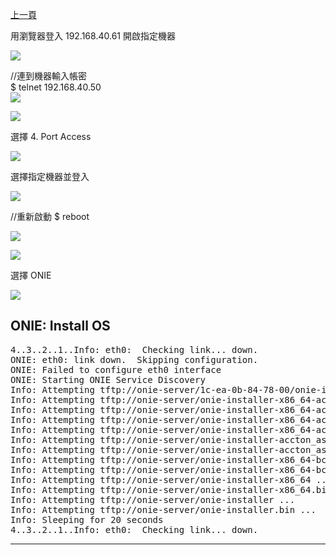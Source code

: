 [上一頁](https://jian-hong-wu.github.io/blog/ONIE/)

用瀏覽器登入 192.168.40.61 開啟指定機器

![](https://jian-hong-wu.github.io/blog/ONIE/Login/12.png)

//連到機器輸入帳密  
$ telnet 192.168.40.50  
![](https://jian-hong-wu.github.io/blog/ONIE/Login/1.png)

![](https://jian-hong-wu.github.io/blog/ONIE/Login/3.png)

選擇 4. Port Access

![](https://jian-hong-wu.github.io/blog/ONIE/Login/4.png)

選擇指定機器並登入

![](https://jian-hong-wu.github.io/blog/ONIE/Login/7.png)

//重新啟動
$ reboot

![](https://jian-hong-wu.github.io/blog/ONIE/Login/8.png)

![](https://jian-hong-wu.github.io/blog/ONIE/Login/10.png)

選擇 ONIE

![](https://jian-hong-wu.github.io/blog/ONIE/Login/11.png)

ONIE: Install OS
---
<pre>4..3..2..1..Info: eth0:  Checking link... down.
ONIE: eth0: link down.  Skipping configuration.
ONIE: Failed to configure eth0 interface
ONIE: Starting ONIE Service Discovery
Info: Attempting tftp://onie-server/1c-ea-0b-84-78-00/onie-installer-x86_64-accton_as7816_64x-r0 ...
Info: Attempting tftp://onie-server/onie-installer-x86_64-accton_as7816_64x-r0 ...
Info: Attempting tftp://onie-server/onie-installer-x86_64-accton_as7816_64x-r0.bin ...
Info: Attempting tftp://onie-server/onie-installer-x86_64-accton_as7816_64x ...
Info: Attempting tftp://onie-server/onie-installer-x86_64-accton_as7816_64x.bin ...
Info: Attempting tftp://onie-server/onie-installer-accton_as7816_64x ...
Info: Attempting tftp://onie-server/onie-installer-accton_as7816_64x.bin ...
Info: Attempting tftp://onie-server/onie-installer-x86_64-bcm ...
Info: Attempting tftp://onie-server/onie-installer-x86_64-bcm.bin ...
Info: Attempting tftp://onie-server/onie-installer-x86_64 ...
Info: Attempting tftp://onie-server/onie-installer-x86_64.bin ...
Info: Attempting tftp://onie-server/onie-installer ...
Info: Attempting tftp://onie-server/onie-installer.bin ...
Info: Sleeping for 20 seconds 
4..3..2..1..Info: eth0:  Checking link... down.
</pre>
---
